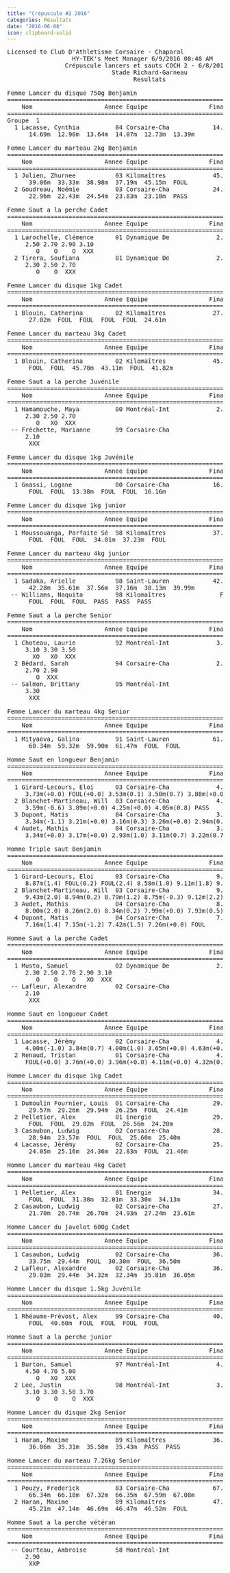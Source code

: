 ```yaml
---
title: "Crépuscule #2 2016"
categories: Résultats
date: "2016-06-08"
icon: clipboard-solid
---
```


<pre>
Licensed to Club D'Athletisme Corsaire - Chaparal
                  HY-TEK's Meet Manager 6/9/2016 08:48 AM
                Crépuscule lancers et sauts COCH 2 - 6/8/2016                 
                             Stade Richard-Garneau                             
                                   Resultats                                   
 
Femme Lancer du disque 750g Benjamin
================================================================
    Nom                    Annee Equipe                 Finales 
================================================================
Groupe  1  
  1 Lacasse, Cynthia          04 Corsaire-Cha            14.69m  
      14.69m  12.90m  13.64m  14.07m  12.73m  13.39m
 
Femme Lancer du marteau 2kg Benjamin
================================================================
    Nom                    Annee Equipe                 Finales 
================================================================
  1 Julien, Zhurnee           03 Kilomaîtres             45.15m  
      39.06m  33.33m  38.98m  37.19m  45.15m  FOUL
  2 Goudreau, Noémie          03 Corsaire-Cha            24.54m  
      22.96m  22.43m  24.54m  23.83m  23.18m  PASS
 
Femme Saut a la perche Cadet
================================================================
    Nom                    Annee Equipe                 Finales 
================================================================
  1 Larochelle, Clémence      01 Dynamique De             2.90m  
     2.50 2.70 2.90 3.10 
        O    O    O  XXX 
  2 Tirera, Soufiana          01 Dynamique De             2.50m  
     2.30 2.50 2.70 
        O    O  XXX 
 
Femme Lancer du disque 1kg Cadet
================================================================
    Nom                    Annee Equipe                 Finales 
================================================================
  1 Blouin, Catherina         02 Kilomaîtres             27.02m  
      27.02m  FOUL  FOUL  FOUL  FOUL  24.61m
 
Femme Lancer du marteau 3kg Cadet
================================================================
    Nom                    Annee Equipe                 Finales 
================================================================
  1 Blouin, Catherina         02 Kilomaîtres             45.78m  
      FOUL  FOUL  45.78m  43.11m  FOUL  41.82m
 
Femme Saut a la perche Juvénile
================================================================
    Nom                    Annee Equipe                 Finales 
================================================================
  1 Hamamouche, Maya          00 Montréal-Int             2.50m  
     2.30 2.50 2.70 
        O   XO  XXX 
 -- Fréchette, Marianne       99 Corsaire-Cha                NH  
     2.10 
      XXX 
 
Femme Lancer du disque 1kg Juvénile
================================================================
    Nom                    Annee Equipe                 Finales 
================================================================
  1 Gnassi, Logane            00 Corsaire-Cha            16.16m  
      FOUL  FOUL  13.38m  FOUL  FOUL  16.16m
 
Femme Lancer du disque 1kg junior
================================================================
    Nom                    Annee Equipe                 Finales 
================================================================
  1 Moussouanga, Parfaite Sé  98 Kilomaîtres             37.23m  
      FOUL  FOUL  FOUL  34.01m  37.23m  FOUL
 
Femme Lancer du marteau 4kg junior
================================================================
    Nom                    Annee Equipe                 Finales 
================================================================
  1 Sadaka, Arielle           98 Saint-Lauren            42.28m  
      42.28m  35.61m  37.56m  37.16m  38.13m  39.99m
 -- Williams, Naquita         98 Kilomaîtres               FOUL  
      FOUL  FOUL  FOUL  PASS  PASS  PASS
 
Femme Saut a la perche Senior
================================================================
    Nom                    Annee Equipe                 Finales 
================================================================
  1 Choteau, Laurie           92 Montréal-Int             3.30m  
     3.10 3.30 3.50 
       XO   XO  XXX 
  2 Bédard, Sarah             94 Corsaire-Cha             2.70m  
     2.70 2.90 
        O  XXX 
 -- Salmon, Brittany          95 Montréal-Int                NH  
     3.30 
      XXX 
 
Femme Lancer du marteau 4kg Senior
================================================================
    Nom                    Annee Equipe                 Finales 
================================================================
  1 Mityaeva, Galina          91 Saint-Lauren            61.47m  
      60.34m  59.32m  59.90m  61.47m  FOUL  FOUL
 
Homme Saut en longueur Benjamin
=====================================================================
    Nom                    Annee Equipe                 Finales  Vent
=====================================================================
  1 Girard-Lecours, Eloi      03 Corsaire-Cha             4.41m   1.4 
     3.73m(+0.0) FOUL(+0.0) 3.53m(0.1) 3.50m(0.7) 3.88m(+0.0) 4.41m(1.4)
  2 Blanchet-Martineau, Will  03 Corsaire-Cha             4.25m  +0.0 
     3.59m(-0.6) 3.89m(+0.0) 4.25m(+0.0) 4.05m(0.8) PASS      PASS     
  3 Dupont, Matis             04 Corsaire-Cha             3.51m   0.2 
     3.34m(-1.1) 3.21m(+0.0) 3.16m(0.3) 3.26m(+0.0) 2.94m(0.2) 3.51m(0.2)
  4 Audet, Mathis             04 Corsaire-Cha             3.35m   0.2 
     3.34m(+0.0) 3.17m(+0.0) 2.93m(1.0) 3.11m(0.7) 3.22m(0.7) 3.35m(0.2)
 
Homme Triple saut Benjamin
=====================================================================
    Nom                    Annee Equipe                 Finales  Vent
=====================================================================
  1 Girard-Lecours, Eloi      03 Corsaire-Cha             9.45m   1.5 
     8.87m(1.4) FOUL(0.2) FOUL(2.4) 8.58m(1.0) 9.11m(1.8) 9.45m(1.5)
  2 Blanchet-Martineau, Will  03 Corsaire-Cha             9.43m   2.0 
     9.43m(2.0) 8.94m(0.2) 8.79m(1.2) 8.75m(-0.3) 9.12m(2.2) 9.16m(0.8)
  3 Audet, Mathis             04 Corsaire-Cha             8.34m   0.2 
     8.00m(2.0) 8.26m(2.0) 8.34m(0.2) 7.99m(+0.0) 7.93m(0.5) 8.07m(0.1)
  4 Dupont, Matis             04 Corsaire-Cha             7.42m   1.5 
     7.16m(1.4) 7.15m(-1.2) 7.42m(1.5) 7.26m(+0.0) FOUL      FOUL     
 
Homme Saut a la perche Cadet
================================================================
    Nom                    Annee Equipe                 Finales 
================================================================
  1 Musto, Samuel             02 Dynamique De             2.90m  
     2.30 2.50 2.70 2.90 3.10 
        O    O    O   XO  XXX 
 -- Lafleur, Alexandre        02 Corsaire-Cha                NH  
     2.10 
      XXX 
 
Homme Saut en longueur Cadet
=====================================================================
    Nom                    Annee Equipe                 Finales  Vent
=====================================================================
  1 Lacasse, Jérémy           02 Corsaire-Cha             4.63m  +0.0 
     4.00m(-1.0) 3.84m(0.7) 4.00m(1.0) 3.65m(+0.0) 4.63m(+0.0) 4.47m(+0.0)
  2 Renaud, Tristan           01 Corsaire-Cha             4.32m   0.8 
     FOUL(+0.0) 3.76m(+0.0) 3.96m(+0.0) 4.11m(+0.0) 4.32m(0.8) FOUL(0.4)
 
Homme Lancer du disque 1kg Cadet
================================================================
    Nom                    Annee Equipe                 Finales 
================================================================
  1 Dumoulin Fournier, Louis  01 Corsaire-Cha            29.94m  
      29.57m  29.26m  29.94m  26.25m  FOUL  24.41m
  2 Pelletier, Alex           01 Energie                 29.02m  
      FOUL  FOUL  29.02m  FOUL  26.56m  24.20m
  3 Casaubon, Ludwig          02 Corsaire-Cha            28.94m  
      28.94m  23.57m  FOUL  FOUL  25.60m  25.40m
  4 Lacasse, Jérémy           02 Corsaire-Cha            25.16m  
      24.05m  25.16m  24.36m  22.83m  FOUL  21.46m
 
Homme Lancer du marteau 4kg Cadet
================================================================
    Nom                    Annee Equipe                 Finales 
================================================================
  1 Pelletier, Alex           01 Energie                 34.13m  
      FOUL  FOUL  31.38m  32.01m  33.30m  34.13m
  2 Casaubon, Ludwig          02 Corsaire-Cha            27.24m  
      21.70m  26.74m  26.70m  24.93m  27.24m  23.61m
 
Homme Lancer du javelot 600g Cadet
================================================================
    Nom                    Annee Equipe                 Finales 
================================================================
  1 Casaubon, Ludwig          02 Corsaire-Cha            36.50m  
      33.75m  29.44m  FOUL  30.30m  FOUL  36.50m
  2 Lafleur, Alexandre        02 Corsaire-Cha            36.05m  
      29.03m  29.44m  34.32m  32.34m  35.81m  36.05m
 
Homme Lancer du disque 1.5kg Juvénile
================================================================
    Nom                    Annee Equipe                 Finales 
================================================================
  1 Rhéaume-Prévost, Alex     99 Corsaire-Cha            40.60m  
      FOUL  40.60m  FOUL  FOUL  FOUL  FOUL
 
Homme Saut a la perche junior
================================================================
    Nom                    Annee Equipe                 Finales 
================================================================
  1 Burton, Samuel            97 Montréal-Int             4.70m  
     4.50 4.70 5.00 
        O   XO  XXX 
  2 Lee, Justin               98 Montréal-Int             3.50m  
     3.10 3.30 3.50 3.70 
        O    O    O  XXX 
 
Homme Lancer du disque 2kg Senior
================================================================
    Nom                    Annee Equipe                 Finales 
================================================================
  1 Haran, Maxime             89 Kilomaîtres             36.06m  
      36.06m  35.31m  35.58m  35.43m  PASS  PASS
 
Homme Lancer du marteau 7.26kg Senior
================================================================
    Nom                    Annee Equipe                 Finales 
================================================================
  1 Pouzy, Frederick          83 Corsaire-Cha            67.59m  
      66.34m  66.18m  67.32m  66.35m  67.59m  67.08m
  2 Haran, Maxime             89 Kilomaîtres             47.14m  
      45.21m  47.14m  46.69m  46.47m  46.52m  FOUL
 
Homme Saut a la perche vétéran
================================================================
    Nom                    Annee Equipe                 Finales 
================================================================
 -- Courteau, Ambroise        58 Montréal-Int                NH  
     2.90 
      XXP
</pre>
